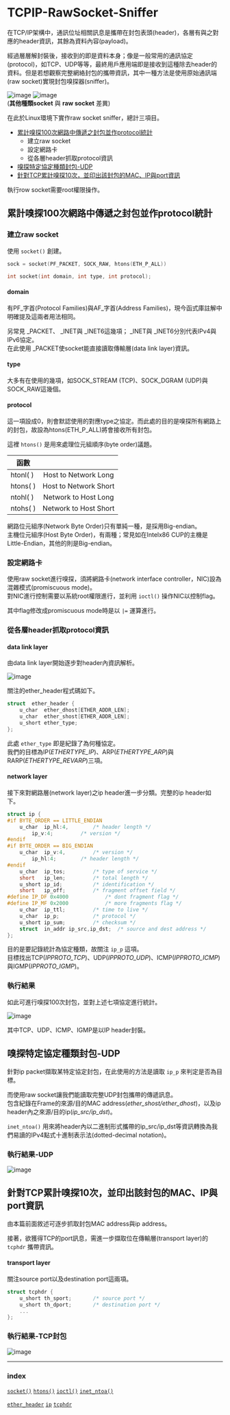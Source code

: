 # TCPIP-RawSocket-Sniffer

在TCP/IP架構中，通訊位址相關訊息是攜帶在封包表頭(header)，各層有與之對應的header資訊，其餘為資料內容(payload)。

經過層層解封裝後，接收到的即是資料本身；像是一般常用的通訊協定(protocol)，如TCP、UDP等等，最終用戶應用端即是接收到這種除去header的資料。但是若想觀察完整網絡封包的攜帶資訊，其中一種方法是使用原始通訊端(raw socket)實現封包嗅探器(sniffer)。

![image](https://i0.wp.com/opensourceforu.com/wp-content/uploads/2015/09/Figure-24.jpg?resize=350%2C129&ssl=1 "TCP/UDP Socket") 
![image](https://i0.wp.com/opensourceforu.com/wp-content/uploads/2015/09/Figure-11.jpg?resize=350%2C108&ssl=1 "Raw Socket")  
(**其他種類socket** 與 **raw socket** 差異)

在此於Linux環境下實作raw socket sniffer，總計三項目。

* [累計嗅探100次網路中傳遞之封包並作protocol統計](#累計嗅探100次網路中傳遞之封包並作protocol統計)
	* 建立raw socket
	* 設定網路卡
	* 從各層header抓取protocol資訊
* [嗅探特定協定種類封包-UDP](#嗅探特定協定種類封包-UDP)
* [針對TCP累計嗅探10次，並印出該封包的MAC、IP與port資訊](#針對tcp累計嗅探10次並印出該封包的macip與port資訊)

執行row socket需要root權限操作。

## 累計嗅探100次網路中傳遞之封包並作protocol統計

### 建立raw socket

<span id = "socket"></span>
使用 `socket()` 創建。

```c
sock = socket(PF_PACKET, SOCK_RAW, htons(ETH_P_ALL))

int socket(int domain, int type, int protocol);
```

#### domain

有PF_字首(Protocol Families)與AF_字首(Address Families)，現今函式庫註解中明確提及這兩者用法相同。

另常見 _PACKET、 _INET與 _INET6這幾項； _INET與 _INET6分別代表IPv4與IPv6協定。  
在此使用 _PACKET使socket能直接讀取傳輸層(data link layer)資訊。


#### type

大多有在使用的幾項，如SOCK_STREAM (TCP)、SOCK_DGRAM (UDP)與SOCK_RAW這幾個。

#### protocol

這一項設成0，則會默認使用的對應type之協定。而此處的目的是嗅探所有網路上的封包，故設為htons(ETH_P_ALL)將會接收所有封包。

<span id = "htons"></span>
這裡 `htons()` 是用來處理位元組順序(byte order)議題。

|函數| |
|---|:---:|
|htonl( )|Host to Network Long|
|htons( )|Host to Network Short|
|ntohl( )|Network to Host Long|
|ntohs( )|Network to Host Short|

網路位元組序(Network Byte Order)只有單純一種，是採用Big-endian。  
主機位元組序(Host Byte Order)，有兩種；常見如在Intelx86 CUP的主機是Little-Endian，其他的則是Big-endian。

### 設定網路卡

<span id = "ioctl"></span>
使用raw socket進行嗅探，須將網路卡(network interface controller，NIC)設為混雜模式(promiscuous mode)。  
對NIC進行控制需要以系統root權限進行，並利用 `ioctl()` 操作NIC以控制flag。

其中flag修改成promiscuous mode時是以 `|=` 運算進行。

### 從各層header抓取protocol資訊

#### data link layer

由data link layer開始逐步對header內資訊解析。

![image](https://upload.wikimedia.org/wikipedia/commons/thumb/1/13/Ethernet_Type_II_Frame_format.svg/1920px-Ethernet_Type_II_Frame_format.svg.png "ether header")

<span id = "etherheader"></span>
關注的ether_header程式碼如下。

```c
struct	ether_header {
	u_char	ether_dhost[ETHER_ADDR_LEN];
	u_char	ether_shost[ETHER_ADDR_LEN];
	u_short	ether_type;
};
```

此處 `ether_type` 即是紀錄了為何種協定。  
我們的目標為IP(*ETHERTYPE_IP*)、ARP(*ETHERTYPE_ARP*)與RARP(*ETHERTYPE_REVARP*)三項。

#### network layer

<span id = "ipheader"></span>
接下來對網路層(network layer)之ip header進一步分類。完整的ip header如下。

```c
struct ip {
#if BYTE_ORDER == LITTLE_ENDIAN 
	u_char	ip_hl:4,		/* header length */
		ip_v:4;			/* version */
#endif
#if BYTE_ORDER == BIG_ENDIAN 
	u_char	ip_v:4,			/* version */
		ip_hl:4;		/* header length */
#endif
	u_char	ip_tos;			/* type of service */
	short	ip_len;			/* total length */
	u_short	ip_id;			/* identification */
	short	ip_off;			/* fragment offset field */
#define	IP_DF 0x4000			/* dont fragment flag */
#define	IP_MF 0x2000			/* more fragments flag */
	u_char	ip_ttl;			/* time to live */
	u_char	ip_p;			/* protocol */
	u_short	ip_sum;			/* checksum */
	struct	in_addr ip_src,ip_dst;	/* source and dest address */
};
```

目的是要記錄統計為協定種類，故關注 `ip_p` 這項。  
目標找出TCP(*IPPROTO_TCP*)、UDP(*IPPROTO_UDP*)、ICMP(*IPPROTO_ICMP*)與IGMP(*IPPROTO_IGMP*)。

### 執行結果

如此可進行嗅探100次封包，並對上述七項協定進行統計。

![image](snapshot/capture_PIC.jpg "累計嗅探100次網路中傳遞之封包並作protocol統計")

其中TCP、UDP、ICMP、IGMP是以IP header封裝。

## 嗅探特定協定種類封包-UDP

針對ip packet擷取某特定協定封包，在此使用的方法是讀取 `ip_p` 來判定是否為目標。

而使用raw socket讓我們能讀取完整UDP封包攜帶的傳遞訊息。  
包含紀錄在Frame的來源/目的MAC address(*ether_shost/ether_dhost*)，以及ip header內之來源/目的ip(*ip_src/ip_dst*)。

<span id = "inet"></span>
`inet_ntoa()` 用來將header內以二進制形式攜帶的ip_src/ip_dst等資訊轉換為我們易讀的IPv4點式十進制表示法(dotted-decimal notation)。

### 執行結果-UDP

![image](snapshot/t2_captureUDP_PIC.jpg "嗅探特定協定種類封包-UDP")

## 針對TCP累計嗅探10次，並印出該封包的MAC、IP與port資訊

由本篇前面敘述可逐步抓取封包MAC address與ip address。

<span id = "tcphdr"></span>
接著，欲獲得TCP的port訊息，需進一步擷取位在傳輸層(transport layer)的 `tcphdr` 攜帶資訊。

#### transport layer

關注source port以及destination port這兩項。

```c
struct tcphdr {
	u_short	th_sport;		/* source port */
	u_short	th_dport;		/* destination port */
    ...
};
```

### 執行結果-TCP封包

![image](snapshot/t3_captureTCP_PIC.jpg "針對TCP累計嗅探10次，並印出該封包的MAC、IP與port資訊")

---

### index

[`socket()`](#socket "socket() from <sys/socket.h>")  [`htons()`](#htons "htons() from <arpa/inet.h>")  [`ioctl()`](#ioctl "ioctl() from <sys/ioctl.h>")  [`inet_ntoa()`](#inet "inet_ntoa() from <arpa/inet.h>")

[`ether_header`](#etherheader "ether_header from <net/ethernet.h>")  [`ip`](#ipheader "ip from <netinet/ip.h>")  [`tcphdr`](#tcphdr "tcphdr from <netinet/tcp.h>")  
